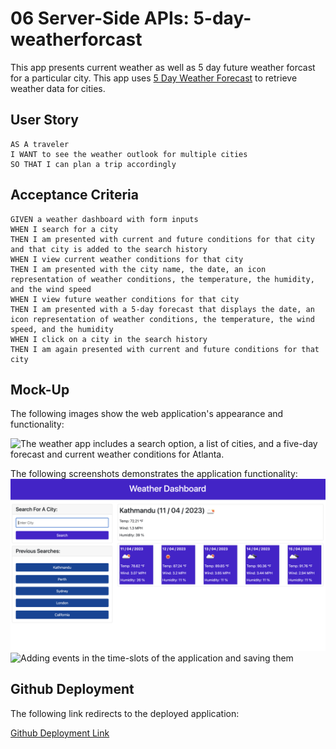 # 06 Server-Side APIs: 5-day-weatherforcast

This app presents current weather as well as 5 day future weather forcast for a particular city. This app uses [5 Day Weather Forecast](https://openweathermap.org/forecast5) to retrieve weather data for cities.

## User Story

```
AS A traveler
I WANT to see the weather outlook for multiple cities
SO THAT I can plan a trip accordingly
```

## Acceptance Criteria

```
GIVEN a weather dashboard with form inputs
WHEN I search for a city
THEN I am presented with current and future conditions for that city and that city is added to the search history
WHEN I view current weather conditions for that city
THEN I am presented with the city name, the date, an icon representation of weather conditions, the temperature, the humidity, and the wind speed
WHEN I view future weather conditions for that city
THEN I am presented with a 5-day forecast that displays the date, an icon representation of weather conditions, the temperature, the wind speed, and the humidity
WHEN I click on a city in the search history
THEN I am again presented with current and future conditions for that city
```

## Mock-Up

The following images show the web application's appearance and functionality:

![The weather app includes a search option, a list of cities, and a five-day forecast and current weather conditions for Atlanta.](./Assets/06-server-side-apis-homework-demo.png)

The following screenshots demonstrates the application functionality:
![Landing page of the application](./assets/images/screenshot1.png)
![Adding events in the time-slots of the application and saving them](./assets/images/screenshot2.png)

## Github Deployment

The following link redirects to the deployed application:

[Github Deployment Link](https://sadimamaharjan.github.io/plan-my-day/)
